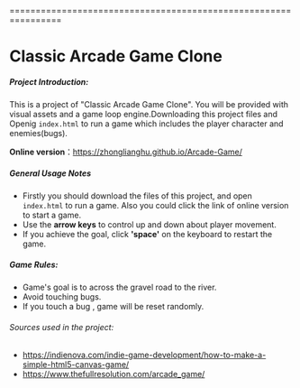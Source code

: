 ================================================================
# Classic Arcade Game Clone
##### Project Introduction:
This is a project of "Classic Arcade Game Clone". You will be provided with visual assets and a game loop engine.Downloading this project files and Openig `index.html` to run a game which includes the player character and enemies(bugs).

**Online version**：https://zhonglianghu.github.io/Arcade-Game/
##### General Usage Notes
* Firstly you should download the files of this project, and open `index.html` to run a game. Also you could click the link of online version to start a game.
* Use the **arrow keys** to control up and down about player movement.
* If you achieve the goal, click **'space'** on the keyboard to restart the game.
##### Game Rules:
* Game's goal is to across the gravel road to the river.
* Avoid touching bugs.
* If you touch a bug , game will be reset randomly.
###### Sources used in the project:
* https://indienova.com/indie-game-development/how-to-make-a-simple-html5-canvas-game/
* https://www.thefullresolution.com/arcade_game/
